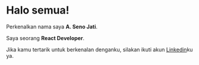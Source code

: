 # Halo semua! 

Perkenalkan nama saya **A. Seno Jati**.<br>

Saya seorang **React Developer**.<br>

Jika kamu tertarik untuk berkenalan denganku, silakan ikuti akun [Linkedin](https://www.linkedin.com/in/aseno-jati/)ku ya.

